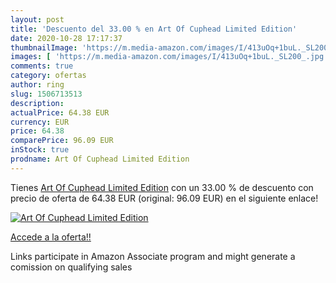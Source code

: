 ```yaml
---
layout: post
title: 'Descuento del 33.00 % en Art Of Cuphead Limited Edition'
date: 2020-10-28 17:17:37
thumbnailImage: 'https://m.media-amazon.com/images/I/413uOq+1buL._SL200_.jpg'
images: [ 'https://m.media-amazon.com/images/I/413uOq+1buL._SL200_.jpg' ]
comments: true
category: ofertas
author: ring
slug: 1506713513
description:
actualPrice: 64.38 EUR
currency: EUR
price: 64.38
comparePrice: 96.09 EUR
inStock: true
prodname: Art Of Cuphead Limited Edition
---
```


Tienes [Art Of Cuphead Limited Edition](https://www.amazon.es/dp/1506713513/?tag=tolees-21) con un 33.00 % de descuento con precio de oferta de 64.38 EUR (original: 96.09 EUR) en el siguiente enlace!

[![Art Of Cuphead Limited Edition](https://m.media-amazon.com/images/I/413uOq+1buL._SL200_.jpg)](https://www.amazon.es/dp/1506713513/?tag=tolees-21)

[Accede a la oferta!!](https://www.amazon.es/dp/1506713513/?tag=tolees-21)

Links participate in Amazon Associate program and might generate a comission on qualifying sales


